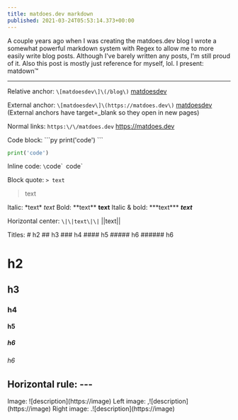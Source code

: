 ```yaml
---
title: matdoes.dev markdown
published: 2021-03-24T05:53:14.373+00:00
---
```


A couple years ago when I was creating the matdoes.dev blog I wrote a somewhat powerful markdown system with Regex to allow me to more easily write blog posts. Although I've barely written any posts, I'm still proud of it. Also this post is mostly just reference for myself, lol.
I present: matdown™

---

Relative anchor: `\[matdoesdev\]\(/blog\)` [matdoesdev](/blog)

External anchor: `\[matdoesdev\]\(https://matdoes.dev\)` [matdoesdev](https://matdoes.dev)
(External anchors have target=\_blank so they open in new pages)

Normal links: `https:\/\/matdoes.dev` https://matdoes.dev

Code block: \`\`\`py
print('code')
\`\`\`

```py
print('code')
```

Inline code: `\`code\`` `code`

Block quote: `> text`

> text

Italic: \*text\* _text_
Bold: \*\*text\*\* **text**
Italic & bold: \*\*\*text\*\*\* **_text_**

Horizontal center: `\|\|text\|\|`
||text||

Titles:
\# h2
\#\# h3
\#\#\# h4
\#\#\#\# h5
\#\#\#\#\# h6
\#\#\#\#\#\# h6

# h2

## h3

### h4

#### h5

##### h6

###### h6

## Horizontal rule: \-\-\-

Image:
!\[description](https://image)
Left image:
,!\[description](https://image)
Right image:
.!\[description](https://image)
